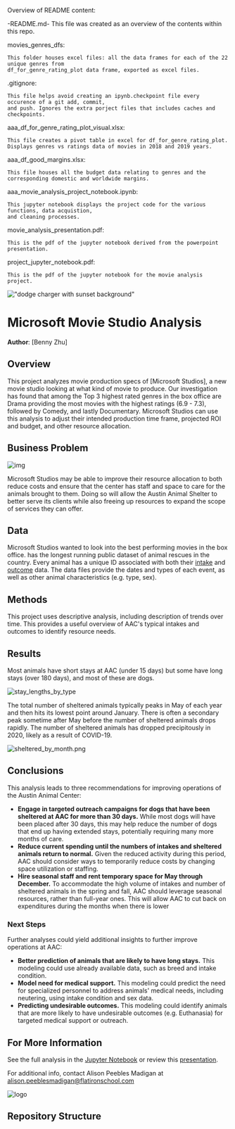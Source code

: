 Overview of README content:


-README.md- 
This file was created as an overview of the contents within this repo.


movies_genres_dfs: 

    This folder houses excel files: all the data frames for each of the 22 unique genres from 
    df_for_genre_rating_plot data frame, exported as excel files.


.gitignore: 
       
    This file helps avoid creating an ipynb.checkpoint file every occurence of a git add, commit,
    and push. Ignores the extra porject files that includes caches and checkpoints.


aaa_df_for_genre_rating_plot_visual.xlsx: 
                   
    This file creates a pivot table in excel for df_for_genre_rating_plot.  
    Displays genres vs ratings data of movies in 2018 and 2019 years.


aaa_df_good_margins.xlsx: 
                   
    This file houses all the budget data relating to genres and the
    corresponding domestic and worldwide margins.


aaa_movie_analysis_project_notebook.ipynb: 

    This jupyter notebook displays the project code for the various functions, data acquistion,
    and cleaning processes. 


movie_analysis_presentation.pdf: 

    This is the pdf of the jupyter notebook derived from the powerpoint
    presentation.


project_jupyter_notebook.pdf: 

    This is the pdf of the jupyter notebook for the movie analysis project.


!["dodge charger with sunset background"](project_images/thumb-1920-1036030.jpg)

# Microsoft Movie Studio Analysis

**Author**: [Benny Zhu]

## Overview

This project analyzes movie production specs of [Microsoft Studios], a new movie studio looking at what kind of movie to produce. Our investigation has found that among the Top 3 highest rated genres in the box office are Drama providing the most movies with the highest ratings (6.9 - 7.3), followed by Comedy, and lastly Documentary. Microsoft Studios can use this analysis to adjust their intended production time frame, projected ROI and budget, and other resource allocation.

## Business Problem

![img](./images/animals.png)

Microsoft Studios may be able to improve their resource allocation to both reduce costs and ensure that the center has staff and space to care for the animals brought to them. Doing so will allow the Austin Animal Shelter to better serve its clients while also freeing up resources to expand the scope of services they can offer.

## Data

Microsoft Studios wanted to look into the best performing movies in the box office. has the longest running public dataset of animal rescues in the country. Every animal has a unique ID associated with both their [intake](https://data.austintexas.gov/Health-and-Community-Services/Austin-Animal-Center-Intakes/wter-evkm) and [outcome](https://data.austintexas.gov/Health-and-Community-Services/Austin-Animal-Center-Outcomes/9t4d-g238) data. The data files provide the dates and types of each event, as well as other animal characteristics (e.g. type, sex).

## Methods

This project uses descriptive analysis, including description of trends over time. This provides a useful overview of AAC's typical intakes and outcomes to identify resource needs.

## Results

Most animals have short stays at AAC (under 15 days) but some have long stays (over 180 days), and most of these are dogs.

![stay_lengths_by_type](./images/stay_lengths_by_type.png)

The total number of sheltered animals typically peaks in May of each year and then hits its lowest point around January. There is often a secondary peak sometime after May before the number of sheltered animals drops rapidly. The number of sheltered animals has dropped precipitously in 2020, likely as a result of COVID-19.

![sheltered_by_month.png](./images/sheltered_by_month.png)

## Conclusions

This analysis leads to three recommendations for improving operations of the Austin Animal Center:

- **Engage in targeted outreach campaigns for dogs that have been sheltered at AAC for more than 30 days.** While most dogs will have been placed after 30 days, this may help reduce the number of dogs that end up having extended stays, potentially requiring many more months of care.
- **Reduce current spending until the numbers of intakes and sheltered animals return to normal.** Given the reduced activity during this period, AAC should consider ways to temporarily reduce costs by changing space utilization or staffing.
- **Hire seasonal staff and rent temporary space for May through December.** To accommodate the high volume of intakes and number of sheltered animals in the spring and fall, AAC should leverage seasonal resources, rather than full-year ones. This will allow AAC to cut back on expenditures during the months when there is lower

### Next Steps

Further analyses could yield additional insights to further improve operations at AAC:

- **Better prediction of animals that are likely to have long stays.** This modeling could use already available data, such as breed and intake condition.
- **Model need for medical support.** This modeling could predict the need for specialized personnel to address animals' medical needs, including neutering, using intake condition and sex data.
- **Predicting undesirable outcomes.** This modeling could identify animals that are more likely to have undesirable outcomes (e.g. Euthanasia) for targeted medical support or outreach.

## For More Information

See the full analysis in the [Jupyter Notebook](./animal-shelter-needs-analysis.ipynb) or review this [presentation](./Animal_Shelter_Needs_Presentation.pdf).

For additional info, contact Alison Peebles Madigan at [alison.peeblesmadigan@flatironschool.com](mailto:alison.peeblesmadigan@flatironschool.com)

![logo](./images/aac_logo_tall.jpg)

## Repository Structure
